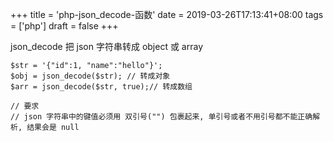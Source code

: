 +++
title = 'php-json_decode-函数'
date = 2019-03-26T17:13:41+08:00
tags = ['php']
draft = false
+++

json_decode 把 json 字符串转成 object 或 array 

```
$str = '{"id":1, "name":"hello"}';
$obj = json_decode($str); // 转成对象
$arr = json_decode($str, true);// 转成数组

// 要求
// json 字符串中的键值必须用 双引号("") 包裹起来, 单引号或者不用引号都不能正确解析, 结果会是 null
```
